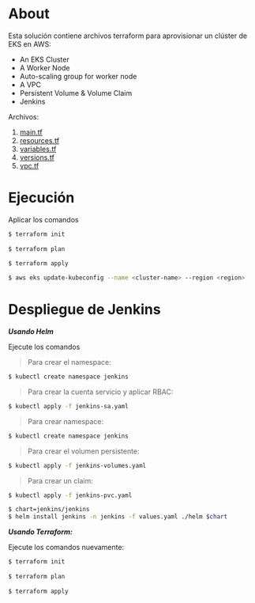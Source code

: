 # About

Esta solución contiene archivos terraform para aprovisionar un clúster de EKS en AWS:
- An EKS Cluster 
- A Worker Node 
- Auto-scaling group for worker node
- A VPC
- Persistent Volume & Volume Claim
- Jenkins


Archivos: 

1.  [main.tf](./main.tf)
2.  [resources.tf](./resources.tf)
3.  [variables.tf](./variables.tf)
4.  [versions.tf](./versions.tf)
5.  [vpc.tf](./versions.tf)


# Ejecución
Aplicar los comandos

```sh
$ terraform init
 
$ terraform plan
   
$ terraform apply
```

```sh
$ aws eks update-kubeconfig --name <cluster-name> --region <region>
```


# Despliegue de Jenkins 

***Usando Helm***

Ejecute los comandos

>Para crear el namespace:
  ```sh
  $ kubectl create namespace jenkins
  ```
>Para crear la cuenta servicio y aplicar RBAC:
```sh
$ kubectl apply -f jenkins-sa.yaml
```
>Para crear namespace:
```sh
$ kubectl create namespace jenkins
```
>Para crear el volumen persistente:
```sh
$ kubectl apply -f jenkins-volumes.yaml
```
>Para crear un claim:
```sh
$ kubectl apply -f jenkins-pvc.yaml
```

```sh
$ chart=jenkins/jenkins
$ helm install jenkins -n jenkins -f values.yaml ./helm $chart 
```

***Usando Terraform:***

Ejecute los comandos nuevamente:

```sh
$ terraform init
 
$ terraform plan
   
$ terraform apply
```
